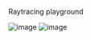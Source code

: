 Raytracing playground

![image](https://github.com/dimetcm/RT/assets/7352739/4439df74-19a2-4ef9-9faa-49fb96ef0b37)
![image](https://github.com/dimetcm/RT/assets/7352739/c605687a-77f8-4eaa-b876-5bad40c7f195)
